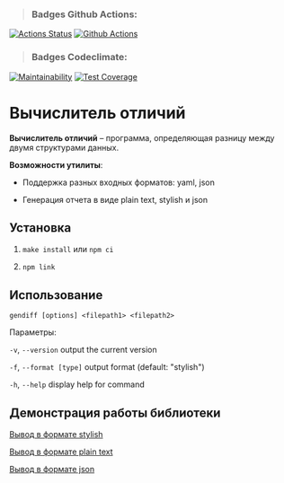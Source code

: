 > ### Badges Github Actions:
[![Actions Status](https://github.com/Polyquid/frontend-project-46/actions/workflows/hexlet-check.yml/badge.svg)](https://github.com/Polyquid/frontend-project-46/actions)
[![Github Actions](https://github.com/Polyquid/frontend-project-46/actions/workflows/test.yml/badge.svg)](https://github.com/Polyquid/frontend-project-46/actions)
> ### Badges Codeclimate:
[![Maintainability](https://api.codeclimate.com/v1/badges/fa3082e7f968281e3fe7/maintainability)](https://codeclimate.com/github/Polyquid/frontend-project-46/maintainability)
[![Test Coverage](https://api.codeclimate.com/v1/badges/fa3082e7f968281e3fe7/test_coverage)](https://codeclimate.com/github/Polyquid/frontend-project-46/test_coverage)

# Вычислитель отличий

**Вычислитель отличий** – программа, определяющая разницу между двумя структурами данных.

**Возможности утилиты**:

- Поддержка разных входных форматов: yaml, json

- Генерация отчета в виде plain text, stylish и json

## Установка

1. `make install` или `npm ci`

2. `npm link`

## Использование

`gendiff [options] <filepath1> <filepath2>`

Параметры:

`-v`, `--version` output the current version

`-f`, `--format [type]` output format (default: "stylish")

`-h`, `--help` display help for command

## Демонстрация работы библиотеки
[Вывод в формате stylish](https://asciinema.org/a/evE3Se7Kqe41ShhfFqjCtmxDr)

[Вывод в формате plain text](https://asciinema.org/a/y8WWCOJzNbD2H6a5LKjjcfLOz)

[Вывод в формате json](https://asciinema.org/a/o3yQPlPOUxVu7H1x61rZ4oG04)